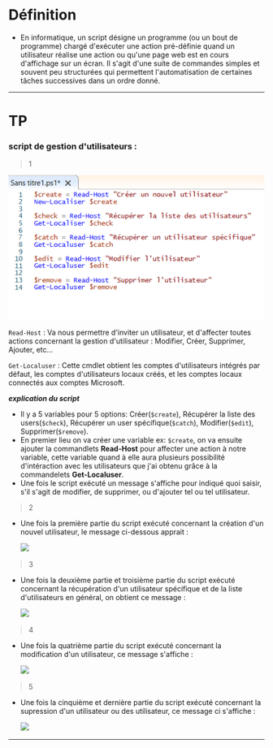 # Définition

* En informatique, un script désigne un programme (ou un bout de programme) chargé d'exécuter une action pré-définie quand un utilisateur réalise une action ou qu'une page web est en cours d'affichage sur un écran. Il s'agit d'une suite de commandes simples et souvent peu structurées qui permettent l'automatisation de certaines tâches successives dans un ordre donné.  


---

# TP

### script de gestion d'utilisateurs :



>1

![](Images/Script1.0.PNG)



``` Read-Host ``` : Va nous permettre d'inviter un utilisateur, et d'affecter toutes actions concernant la gestion d'utilisateur : Modifier, Créer, Supprimer, Ajouter, etc...

``` Get-Localuser ``` : Cette cmdlet obtient les comptes d'utilisateurs intégrés par défaut, les comptes d'utilisateurs locaux créés, et les comptes locaux connectés aux comptes Microsoft.

***explication du script***
- Il y a 5 variables pour 5 options: Créer(`$create`), Récupérer la liste des users(`$check`), Récupérer un user spécifique(`$catch`), Modifier(`$edit`), Supprimer(`$remove`).
- En premier lieu on va créer une variable ex: `$create`, on va ensuite ajouter la commandlets **Read-Host** pour affecter une action à notre variable, cette variable quand à elle aura plusieurs possibilité d'intéraction avec les utilisateurs que j'ai obtenu grâce à la commandelets **Get-Localuser**.
- Une fois le script exécuté un message s'affiche pour indiqué quoi saisir, s'il s'agit de modifier, de supprimer, ou d'ajouter tel ou tel utilisateur.

>2

 - Une fois la première partie du script exécuté concernant la création d'un nouvel utilisateur, le message ci-dessous apprait :

    ![](Images/Script1.1.PNG)

>3

- Une fois la deuxième partie et troisième partie du script exécuté concernant la récupération d'un utilisateur spécifique et de la liste d'utilisateurs en général, on obtient ce message :

    ![](Images/Script1.2.PNG)



>4

- Une fois la quatrième partie du script exécuté concernant la modification d'un utilisateur, ce message s'affiche : 

    ![](Images/Script1.3.PNG)

>5

- Une fois la cinquième et dernière partie du script exécuté concernant la supression d'un utilisateur ou des utilisateur, ce message ci s'affiche :

    ![](Images/Script1.4.PNG)

---